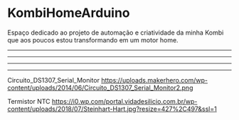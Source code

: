 # KombiHomeArduino
Espaço dedicado ao projeto de automação e criatividade da minha Kombi que aos poucos estou transformando em um motor home. 
****
****
****
****
Circuito_DS1307_Serial_Monitor
https://uploads.makerhero.com/wp-content/uploads/2014/06/Circuito_DS1307_Serial_Monitor2.png


Termistor NTC
https://i0.wp.com/portal.vidadesilicio.com.br/wp-content/uploads/2018/07/Steinhart-Hart.jpg?resize=427%2C497&ssl=1

